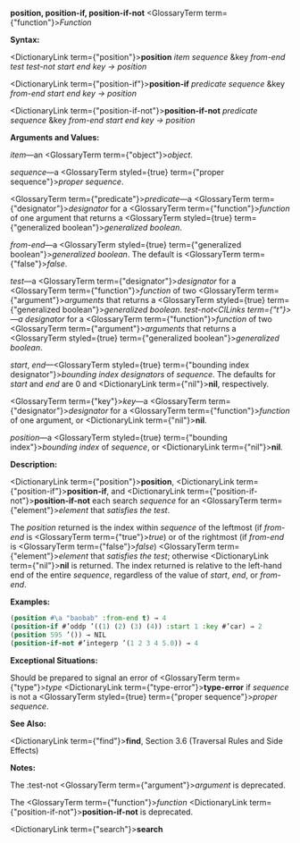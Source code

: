 **position, position-if, position-if-not** <GlossaryTerm  term={"function"}><i>Function</i></GlossaryTerm> 



**Syntax:** 



<DictionaryLink  term={"position"}><b>position</b></DictionaryLink> *item sequence* &amp;key *from-end test test-not start end key → position* 



<DictionaryLink  term={"position-if"}><b>position-if</b></DictionaryLink> *predicate sequence* &amp;key *from-end start end key → position* 



<DictionaryLink  term={"position-if-not"}><b>position-if-not</b></DictionaryLink> *predicate sequence* &amp;key *from-end start end key → position* 



**Arguments and Values:** 



*item*—an <GlossaryTerm  term={"object"}><i>object</i></GlossaryTerm>. 



*sequence*—a <GlossaryTerm styled={true} term={"proper sequence"}><i>proper sequence</i></GlossaryTerm>. 



<GlossaryTerm  term={"predicate"}><i>predicate</i></GlossaryTerm>—a <GlossaryTerm  term={"designator"}><i>designator</i></GlossaryTerm> for a <GlossaryTerm  term={"function"}><i>function</i></GlossaryTerm> of one argument that returns a <GlossaryTerm styled={true} term={"generalized boolean"}><i>generalized boolean</i></GlossaryTerm>. 



 



 



*from-end*—a <GlossaryTerm styled={true} term={"generalized boolean"}><i>generalized boolean</i></GlossaryTerm>. The default is <GlossaryTerm  term={"false"}><i>false</i></GlossaryTerm>. 



*test*—a <GlossaryTerm  term={"designator"}><i>designator</i></GlossaryTerm> for a <GlossaryTerm  term={"function"}><i>function</i></GlossaryTerm> of two <GlossaryTerm  term={"argument"}><i>arguments</i></GlossaryTerm> that returns a <GlossaryTerm styled={true} term={"generalized boolean"}><i>generalized boolean</i></GlossaryTerm>. *test-not<ClLinks  term={"t"}><i>—a </i></ClLinks>designator* for a <GlossaryTerm  term={"function"}><i>function</i></GlossaryTerm> of two <GlossaryTerm  term={"argument"}><i>arguments</i></GlossaryTerm> that returns a <GlossaryTerm styled={true} term={"generalized boolean"}><i>generalized boolean</i></GlossaryTerm>. 



*start*, *end*—<GlossaryTerm styled={true} term={"bounding index designator"}><i>bounding index designators</i></GlossaryTerm> of *sequence*. The defaults for *start* and *end* are 0 and <DictionaryLink  term={"nil"}><b>nil</b></DictionaryLink>, respectively. 



<GlossaryTerm  term={"key"}><i>key</i></GlossaryTerm>—a <GlossaryTerm  term={"designator"}><i>designator</i></GlossaryTerm> for a <GlossaryTerm  term={"function"}><i>function</i></GlossaryTerm> of one argument, or <DictionaryLink  term={"nil"}><b>nil</b></DictionaryLink>. 



*position*—a <GlossaryTerm styled={true} term={"bounding index"}><i>bounding index</i></GlossaryTerm> of *sequence*, or <DictionaryLink  term={"nil"}><b>nil</b></DictionaryLink>. 



**Description:** 



<DictionaryLink  term={"position"}><b>position</b></DictionaryLink>, <DictionaryLink  term={"position-if"}><b>position-if</b></DictionaryLink>, and <DictionaryLink  term={"position-if-not"}><b>position-if-not</b></DictionaryLink> each search *sequence* for an <GlossaryTerm  term={"element"}><i>element</i></GlossaryTerm> that *satisfies the test*. 



The *position* returned is the index within *sequence* of the leftmost (if *from-end* is <GlossaryTerm  term={"true"}><i>true</i></GlossaryTerm>) or of the rightmost (if *from-end* is <GlossaryTerm  term={"false"}><i>false</i></GlossaryTerm>) <GlossaryTerm  term={"element"}><i>element</i></GlossaryTerm> that *satisfies the test*; otherwise <DictionaryLink  term={"nil"}><b>nil</b></DictionaryLink> is returned. The index returned is relative to the left-hand end of the entire *sequence*, regardless of the value of *start*, *end*, or *from-end*. 



**Examples:**
```lisp
(position #\a "baobab" :from-end t) → 4 
(position-if #’oddp ’((1) (2) (3) (4)) :start 1 :key #’car) → 2 
(position 595 ’()) → NIL 
(position-if-not #’integerp ’(1 2 3 4 5.0)) → 4 
```
**Exceptional Situations:** 



Should be prepared to signal an error of <GlossaryTerm  term={"type"}><i>type</i></GlossaryTerm> <DictionaryLink  term={"type-error"}><b>type-error</b></DictionaryLink> if *sequence* is not a <GlossaryTerm styled={true} term={"proper sequence"}><i>proper sequence</i></GlossaryTerm>. 



**See Also:** 



<DictionaryLink  term={"find"}><b>find</b></DictionaryLink>, Section 3.6 (Traversal Rules and Side Effects) 



**Notes:** 



The :test-not <GlossaryTerm  term={"argument"}><i>argument</i></GlossaryTerm> is deprecated. 



The <GlossaryTerm  term={"function"}><i>function</i></GlossaryTerm> <DictionaryLink  term={"position-if-not"}><b>position-if-not</b></DictionaryLink> is deprecated. 







 



 



<DictionaryLink  term={"search"}><b>search</b></DictionaryLink> 



